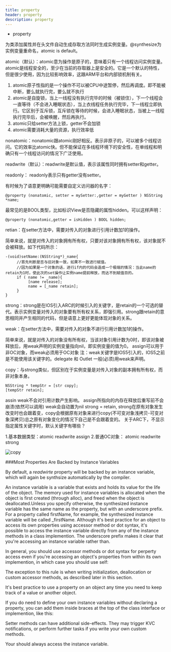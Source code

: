 ```yaml
---
title: property
header: property
description: property
---
```


* property

为类添加属性并在头文件自动生成存取方法同时生成实例变量。@synthesize为实例变量重命名，atomic is default。

atomic（默认）：atomic意为操作是原子的，意味着只有一个线程访问实例变量。atomic是线程安全的，至少在当前的存取器上是安全的。它是一个默认的特性，但是很少使用，因为比较影响效率，这跟ARM平台和内部锁机制有关。

1. atomic原子性指的是一个操作不可以被CPU中途暂停，然后再调度。即不能被中断，要么就执行完，要么就不执行
2. atomic是自旋锁，当上一线程没有执行完毕的时候（被锁住），下一个线程会一直等待（不会进入睡眠状态），当上衣线程任务执行完毕，下一线程立即执行。它区别于互斥锁，互斥锁在等待的时候，会进入睡眠状态，当被上一线程执行完毕后，会被唤醒，然后再执行。
3. atomic只给setter方法上锁，getter不会加锁
4. atomic需要消耗大量的资源，执行效率低

nonatomic：nonatomic跟atomic刚好相反。表示非原子的，可以被多个线程访问。它的效率比atomic快。但不能保证在多线程环境下的安全性，在单线程和明确只有一个线程访问的情况下广泛使用。

readwrite（默认）：readwrite是默认值，表示该属性同时拥有setter和getter。

readonly： readonly表示只有getter没有setter。

有时候为了语意更明确可能需要自定义访问器的名字：

	@property (nonatomic, setter = mySetter:,getter = myGetter ) NSString *name;
最常见的是BOOL类型，比如标识View是否隐藏的属性hidden。可以这样声明：

	@property (nonatomic,getter = isHidden ) BOOL hidden;
	
retian：在setter方法中，需要对传入的对象进行引用计数加1的操作。

简单来说，就是对传入的对象拥有所有权，只要对该对象拥有所有权，该对象就不会被释放。如下代码所示：

	-(void)setName:(NSString*)_name{  
	     //首先判断是否与旧对象一致，如果不一致进行赋值。  
	     //因为如果是一个对象的话，进行if内的代码会造成一个极端的情况：当此name的retain为1时，使此次的set操作让实例name提前释放，而达不到赋值目的。  
	     if ( name != _name){  
	          [name release];  
	          name = [_name retain];  
	     }  
	}
	
strong：strong是在IOS引入ARC的时候引入的关键字，是retain的一个可选的替代。表示实例变量对传入的对象要有所有权关系，即强引用。strong跟retain的意思相同并产生相同的代码，但是语意上更好更能体现对象的关系。

weak：在setter方法中，需要对传入的对象不进行引用计数加1的操作。

简单来说，就是对传入的对象没有所有权，当该对象引用计数为0时，即该对象被释放后，用weak声明的实例变量指向nil，即实例变量的值为0。
assign可以用于非OC对象，而weak必须用于OC对象
注：weak关键字是IOS5引入的，IOS5之前是不能使用该关键字的。delegate 和 Outlet 一般(必须)用weak来声明。

copy：与strong类似，但区别在于实例变量是对传入对象的副本拥有所有权，而非对象本身。

	NSString * tempStr = [str copy];
	[tempStr retain];
	
	
assin weak不会对引用计数产生影响。 assign所指向的内存在释放后重写前不会崩溃(依然可以调用) weak会自动置为nil
strong = retain, strong在原有对象发生改变时也会跟着变，copy会根据原有对象来进行copy(不可变对象浅拷贝-可变对象深拷贝)总之原有对象变化的情况下自己是不会跟着变的。
关于ARC下，不显示指定属性关键字时，默认关键字有哪些？

1.基本数据类型：atomic    readwrite    assign
2.普通OC对象：   atomic    readwrite    strong

![copy](https://Jeremy1221.github.io/img/copy.png)

###Most Properties Are Backed by Instance Variables

By default, a *readwirte* property will be backed by an instance variable, which will again be synthsize automatically by the compiler.

An instance variable is a variable that exists and holds its value for the life of the object. The memory used for instance variables is allocated when the object is first created (through alloc), and freed when the object is deallocated.Unless you specify otherwise, the synthesized instance variable has the same name as the property, but with an underscore prefix. For a property called firstName, for example, the synthesized instance variable will be called _firstName.
Although it's best practice for an object to access its own properties using accessor method or dot syntax, it's possible to access the instance variable directly from any of the instance methods in a class implemention. The underscore prefix makes it clear that you're accessing an instance variable rather than.

In general, you should use accessor methods or dot syntax for perperty access even if you're accessing an object's properties from within its own implemention, in which case you should use self:

The exception to this rule is when writing initialization, deallocation or custom accessor methods, as described later in this section.

It's best practice to use a property on an object any time you need to keep track of a value or another object.

If you do need to define your own instance variables without declaring a property, you can add them inside braces at the top of the class interface or implemention, like this:

Setter methods can have additional side-effects. They may trigger KVC notifications, or perform further tasks if you write your own custom methods.

Your should always access the instance variable.